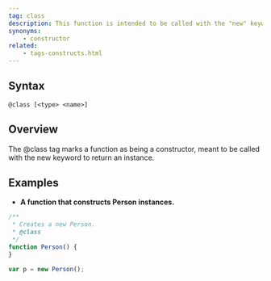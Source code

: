 ```yaml
---
tag: class
description: This function is intended to be called with the "new" keyword.
synonyms:
    - constructor
related:
    - tags-constructs.html
---
```


## Syntax

`@class [<type> <name>]`


## Overview

The @class tag marks a function as being a constructor, meant to be called with the new
keyword to return an instance.


## Examples

- **A function that constructs Person instances.**

```js
/**
 * Creates a new Person.
 * @class
 */
function Person() {
}

var p = new Person();
```

